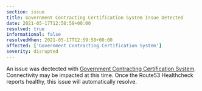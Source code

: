 ```yaml
---
section: issue
title: Government Contracting Certification System Issue Detected
date: 2021-05-17T12:50:58+00:00
resolved: true
informational: false
resolvedWhen: 2021-05-17T12:59:58+00:00
affected: ['Government Contracting Certification System']
severity: disrupted
---
```

An issue was dectected with [Government Contracting Certification System](https://certify.sba.gov).  Connectivity may be impacted at this time.  Once the Route53 Healthcheck reports healthy, this issue will automatically resolve.
